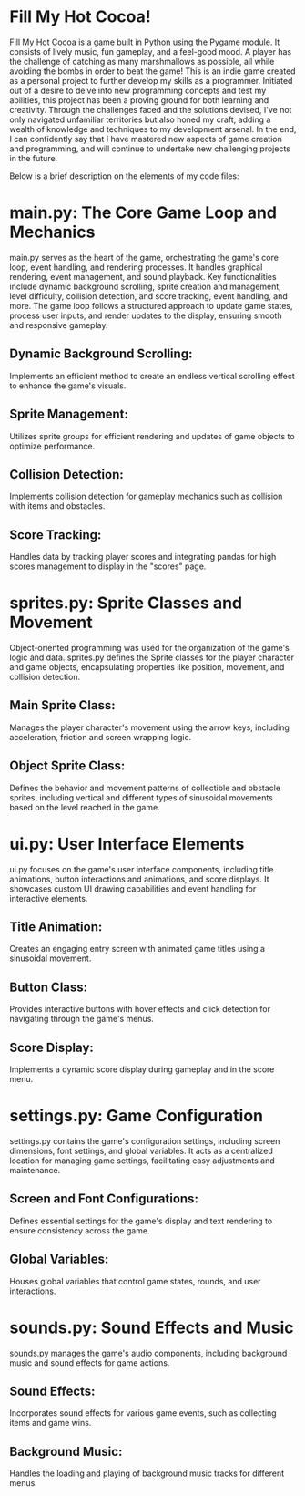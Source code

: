 # Fill My Hot Cocoa!
Fill My Hot Cocoa is a game built in Python using the Pygame module. It consists of lively music, fun gameplay, and a feel-good mood. A player has the challenge of catching as many marshmallows as possible, all while avoiding the bombs in order to beat the game! This is an indie game created as a personal project to further develop my skills as a programmer. Initiated out of a desire to delve into new programming concepts and test my abilities, this project has been a proving ground for both learning and creativity. Through the challenges faced and the solutions devised, I've not only navigated unfamiliar territories but also honed my craft, adding a wealth of knowledge and techniques to my development arsenal. In the end, I can confidently say that I have mastered new aspects of game creation and programming, and will continue to undertake new challenging projects in the future.

Below is a brief description on the elements of my code files:
# main.py: The Core Game Loop and Mechanics
main.py serves as the heart of the game, orchestrating the game's core loop, event handling, and rendering processes. It handles graphical rendering, event management, and sound playback. Key functionalities include dynamic background scrolling, sprite creation and management, level difficulty, collision detection, and score tracking, event handling, and more. The game loop follows a structured approach to update game states, process user inputs, and render updates to the display, ensuring smooth and responsive gameplay.
## Dynamic Background Scrolling: 
Implements an efficient method to create an endless vertical scrolling effect to enhance the game's visuals.
## Sprite Management: 
Utilizes sprite groups for efficient rendering and updates of game objects to optimize performance.
## Collision Detection: 
Implements collision detection for gameplay mechanics such as collision with items and obstacles.
## Score Tracking: 
Handles data by tracking player scores and integrating pandas for high scores management to display in the "scores" page.

# sprites.py: Sprite Classes and Movement
Object-oriented programming was used for the organization of the game's logic and data. sprites.py defines the Sprite classes for the player character and game objects, encapsulating properties like position, movement, and collision detection.
## Main Sprite Class: 
Manages the player character's movement using the arrow keys, including acceleration, friction and screen wrapping logic.
## Object Sprite Class: 
Defines the behavior and movement patterns of collectible and obstacle sprites, including vertical and different types of sinusoidal movements based on the level reached in the game.

# ui.py: User Interface Elements
ui.py focuses on the game's user interface components, including title animations, button interactions and animations, and score displays. It showcases custom UI drawing capabilities and event handling for interactive elements.
## Title Animation: 
Creates an engaging entry screen with animated game titles using a sinusoidal movement.
## Button Class: 
Provides interactive buttons with hover effects and click detection for navigating through the game's menus.
## Score Display: 
Implements a dynamic score display during gameplay and in the score menu.

# settings.py: Game Configuration
settings.py contains the game's configuration settings, including screen dimensions, font settings, and global variables. It acts as a centralized location for managing game settings, facilitating easy adjustments and maintenance.
## Screen and Font Configurations: 
Defines essential settings for the game's display and text rendering to ensure consistency across the game.
## Global Variables: 
Houses global variables that control game states, rounds, and user interactions.

# sounds.py: Sound Effects and Music
sounds.py manages the game's audio components, including background music and sound effects for game actions. 
## Sound Effects: 
Incorporates sound effects for various game events, such as collecting items and game wins.
## Background Music: 
Handles the loading and playing of background music tracks for different menus.
